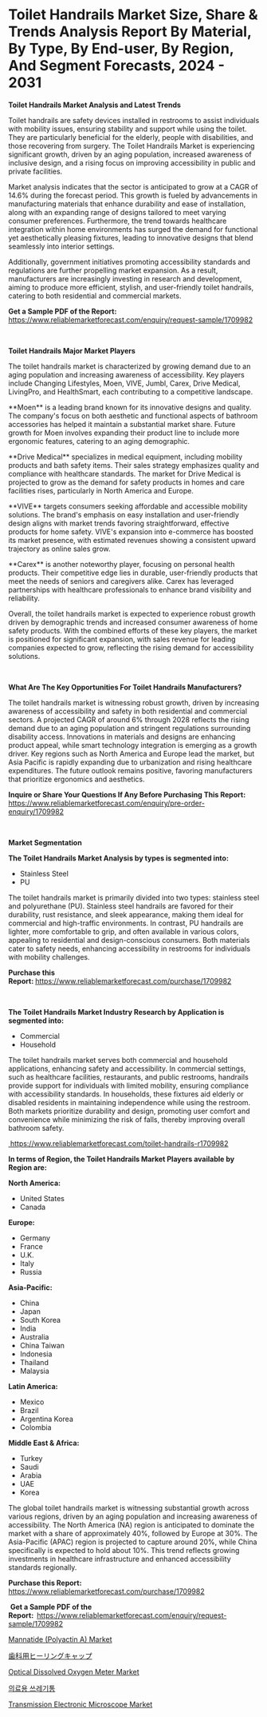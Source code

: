 <p><h1>Toilet Handrails Market Size, Share & Trends Analysis Report By Material, By Type, By End-user, By Region, And Segment Forecasts, 2024 - 2031</h1></p><p><strong>Toilet Handrails Market Analysis and Latest Trends</strong></p>
<p><p>Toilet handrails are safety devices installed in restrooms to assist individuals with mobility issues, ensuring stability and support while using the toilet. They are particularly beneficial for the elderly, people with disabilities, and those recovering from surgery. The Toilet Handrails Market is experiencing significant growth, driven by an aging population, increased awareness of inclusive design, and a rising focus on improving accessibility in public and private facilities.</p><p>Market analysis indicates that the sector is anticipated to grow at a CAGR of 14.6% during the forecast period. This growth is fueled by advancements in manufacturing materials that enhance durability and ease of installation, along with an expanding range of designs tailored to meet varying consumer preferences. Furthermore, the trend towards healthcare integration within home environments has surged the demand for functional yet aesthetically pleasing fixtures, leading to innovative designs that blend seamlessly into interior settings.</p><p>Additionally, government initiatives promoting accessibility standards and regulations are further propelling market expansion. As a result, manufacturers are increasingly investing in research and development, aiming to produce more efficient, stylish, and user-friendly toilet handrails, catering to both residential and commercial markets.</p></p>
<p><strong>Get a Sample PDF of the Report:&nbsp;</strong> <a href="https://www.reliablemarketforecast.com/enquiry/request-sample/1709982?utm_campaign=1102&utm_medium=2&utm_source=Github&utm_content=ia&utm_term=22102024&utm_id=toilet-handrails">https://www.reliablemarketforecast.com/enquiry/request-sample/1709982</a></p>
<p>&nbsp;</p>
<p><strong>Toilet Handrails Major Market Players</strong></p>
<p><p>The toilet handrails market is characterized by growing demand due to an aging population and increasing awareness of accessibility. Key players include Changing Lifestyles, Moen, VIVE, Jumbl, Carex, Drive Medical, LivingPro, and HealthSmart, each contributing to a competitive landscape.</p><p>**Moen** is a leading brand known for its innovative designs and quality. The company's focus on both aesthetic and functional aspects of bathroom accessories has helped it maintain a substantial market share. Future growth for Moen involves expanding their product line to include more ergonomic features, catering to an aging demographic.</p><p>**Drive Medical** specializes in medical equipment, including mobility products and bath safety items. Their sales strategy emphasizes quality and compliance with healthcare standards. The market for Drive Medical is projected to grow as the demand for safety products in homes and care facilities rises, particularly in North America and Europe.</p><p>**VIVE** targets consumers seeking affordable and accessible mobility solutions. The brand's emphasis on easy installation and user-friendly design aligns with market trends favoring straightforward, effective products for home safety. VIVE's expansion into e-commerce has boosted its market presence, with estimated revenues showing a consistent upward trajectory as online sales grow.</p><p>**Carex** is another noteworthy player, focusing on personal health products. Their competitive edge lies in durable, user-friendly products that meet the needs of seniors and caregivers alike. Carex has leveraged partnerships with healthcare professionals to enhance brand visibility and reliability.</p><p>Overall, the toilet handrails market is expected to experience robust growth driven by demographic trends and increased consumer awareness of home safety products. With the combined efforts of these key players, the market is positioned for significant expansion, with sales revenue for leading companies expected to grow, reflecting the rising demand for accessibility solutions.</p></p>
<p>&nbsp;</p>
<p><strong>What Are The Key Opportunities For Toilet Handrails Manufacturers?</strong></p>
<p><p>The toilet handrails market is witnessing robust growth, driven by increasing awareness of accessibility and safety in both residential and commercial sectors. A projected CAGR of around 6% through 2028 reflects the rising demand due to an aging population and stringent regulations surrounding disability access. Innovations in materials and designs are enhancing product appeal, while smart technology integration is emerging as a growth driver. Key regions such as North America and Europe lead the market, but Asia Pacific is rapidly expanding due to urbanization and rising healthcare expenditures. The future outlook remains positive, favoring manufacturers that prioritize ergonomics and aesthetics.</p></p>
<p><strong>Inquire or Share Your Questions If Any Before Purchasing This Report:</strong> <a href="https://www.reliablemarketforecast.com/enquiry/pre-order-enquiry/1709982?utm_campaign=1102&utm_medium=2&utm_source=Github&utm_content=ia&utm_term=22102024&utm_id=toilet-handrails">https://www.reliablemarketforecast.com/enquiry/pre-order-enquiry/1709982</a></p>
<p>&nbsp;</p>
<p><strong>Market Segmentation</strong></p>
<p><strong>The Toilet Handrails Market Analysis by types is segmented into:</strong></p>
<p><ul><li>Stainless Steel</li><li>PU</li></ul></p>
<p><p>The toilet handrails market is primarily divided into two types: stainless steel and polyurethane (PU). Stainless steel handrails are favored for their durability, rust resistance, and sleek appearance, making them ideal for commercial and high-traffic environments. In contrast, PU handrails are lighter, more comfortable to grip, and often available in various colors, appealing to residential and design-conscious consumers. Both materials cater to safety needs, enhancing accessibility in restrooms for individuals with mobility challenges.</p></p>
<p><strong>Purchase this Report:&nbsp;</strong><a href="https://www.reliablemarketforecast.com/purchase/1709982?utm_campaign=1102&utm_medium=2&utm_source=Github&utm_content=ia&utm_term=22102024&utm_id=toilet-handrails">https://www.reliablemarketforecast.com/purchase/1709982</a></p>
<p>&nbsp;</p>
<p><strong>The Toilet Handrails Market Industry Research by Application is segmented into:</strong></p>
<p><ul><li>Commercial</li><li>Household</li></ul></p>
<p><p>The toilet handrails market serves both commercial and household applications, enhancing safety and accessibility. In commercial settings, such as healthcare facilities, restaurants, and public restrooms, handrails provide support for individuals with limited mobility, ensuring compliance with accessibility standards. In households, these fixtures aid elderly or disabled residents in maintaining independence while using the restroom. Both markets prioritize durability and design, promoting user comfort and convenience while minimizing the risk of falls, thereby improving overall bathroom safety.</p></p>
<p><a href="https://www.reliablemarketforecast.com/toilet-handrails-r1709982?utm_campaign=1102&utm_medium=2&utm_source=Github&utm_content=ia&utm_term=22102024&utm_id=toilet-handrails">&nbsp;https://www.reliablemarketforecast.com/toilet-handrails-r1709982</a></p>
<p><strong>In terms of Region, the Toilet Handrails Market Players available by Region are:</strong></p>
<p>
    <p> <strong> North America: </strong>
        <ul>
            <li>United States</li>
            <li>Canada</li>
        </ul>
        </p> 
    <p> <strong> Europe: </strong>
        <ul>
            <li>Germany</li>
            <li>France</li>
            <li>U.K.</li>
            <li>Italy</li>
            <li>Russia</li>
        </ul>
        </p> 
    <p> <strong> Asia-Pacific: </strong>
        <ul>
            <li>China</li>
            <li>Japan</li>
            <li>South Korea</li>
            <li>India</li>
            <li>Australia</li>
            <li>China Taiwan</li>
            <li>Indonesia</li>
            <li>Thailand</li>
            <li>Malaysia</li>
        </ul>
        </p> 
    <p> <strong> Latin America: </strong>
        <ul>
            <li>Mexico</li>
            <li>Brazil</li>
            <li>Argentina Korea</li>
            <li>Colombia</li>
        </ul>
        </p> 
    <p> <strong> Middle East & Africa: </strong>
        <ul>
            <li>Turkey</li>
            <li>Saudi</li>
            <li>Arabia</li>
            <li>UAE</li>
            <li>Korea</li>
        </ul>
    </p>
    </p>
<p><p>The global toilet handrails market is witnessing substantial growth across various regions, driven by an aging population and increasing awareness of accessibility. The North America (NA) region is anticipated to dominate the market with a share of approximately 40%, followed by Europe at 30%. The Asia-Pacific (APAC) region is projected to capture around 20%, while China specifically is expected to hold about 10%. This trend reflects growing investments in healthcare infrastructure and enhanced accessibility standards regionally.</p></p>
<p><strong>Purchase this Report: </strong><a href="https://www.reliablemarketforecast.com/purchase/1709982?utm_campaign=1102&utm_medium=2&utm_source=Github&utm_content=ia&utm_term=22102024&utm_id=toilet-handrails">https://www.reliablemarketforecast.com/purchase/1709982</a></p>
<p>&nbsp;<strong>Get a Sample PDF of the Report:&nbsp;&nbsp;</strong><a href="https://www.reliablemarketforecast.com/enquiry/request-sample/1709982?utm_campaign=1102&utm_medium=2&utm_source=Github&utm_content=ia&utm_term=22102024&utm_id=toilet-handrails">https://www.reliablemarketforecast.com/enquiry/request-sample/1709982</a></p>
<p><strong></strong></p>
<p><p><a href="https://github.com/iva0ei4r/Market-Research-Report-List-1/blob/main/mannatide-polyactin-a-market.md?utm_campaign=1102&utm_medium=2&utm_source=Github&utm_content=ia&utm_term=22102024&utm_id=toilet-handrails">Mannatide (Polyactin A) Market</a></p><p><a href="https://github.com/mohamedbakry57/Market-Research-Report-List-6/blob/main/544897019915.md?utm_campaign=1102&utm_medium=2&utm_source=Github&utm_content=ia&utm_term=22102024&utm_id=toilet-handrails">歯科用ヒーリングキャップ</a></p><p><a href="https://issuu.com/reportprime-2/docs/optical-dissolved-oxygen-meter-mark_1ab68385ea302b?utm_campaign=1102&utm_medium=2&utm_source=Github&utm_content=ia&utm_term=22102024&utm_id=toilet-handrails">Optical Dissolved Oxygen Meter Market</a></p><p><a href="https://github.com/laholand/Market-Research-Report-List-6/blob/main/313708319964.md?utm_campaign=1102&utm_medium=2&utm_source=Github&utm_content=ia&utm_term=22102024&utm_id=toilet-handrails">의료용 쓰레기통</a></p><p><a href="https://issuu.com/reportprime-2/docs/transmission-electronic-microscope-_eaafe2bf19f431?utm_campaign=1102&utm_medium=2&utm_source=Github&utm_content=ia&utm_term=22102024&utm_id=toilet-handrails">Transmission Electronic Microscope Market</a></p></p>